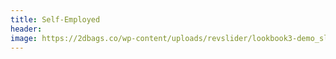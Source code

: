 ```yaml
---
title: Self-Employed
header:
image: https://2dbags.co/wp-content/uploads/revslider/lookbook3-demo_slider/placeholder.jpg
---
```

